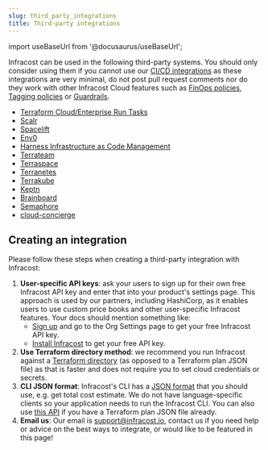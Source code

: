 ```yaml
---
slug: third_party_integrations
title: Third-party integrations
---
```


import useBaseUrl from '@docusaurus/useBaseUrl';

Infracost can be used in the following third-party systems. You should only consider using them if you cannot use our [CI/CD integrations](/docs/integrations/cicd/) as these integrations are very minimal, do not post pull request comments nor do they work with other Infracost Cloud features such as [FinOps policies](/docs/infracost_cloud/finops_policies/), [Tagging policies](/docs/infracost_cloud/tagging_policies/) or [Guardrails](/docs/infracost_cloud/guardrails/).

- [Terraform Cloud/Enterprise Run Tasks](/docs/integrations/terraform_cloud_enterprise/)
- [Scalr](https://docs.scalr.com/en/latest/cost_estimate.html)
- [Spacelift](https://docs.spacelift.io/vendors/terraform/infracost)
- [Env0](https://docs.env0.com/docs/cost-monitoring#cost-estimation)
- [Harness Infrastructure as Code Management](https://www.harness.io/products/infrastructure-as-code-management)
- [Terrateam](https://docs.terrateam.io/integrations/infracost)
- [Terraspace](https://terraspace.cloud/docs/cloud/cost-estimation)
- [Terranetes](https://terranetes.appvia.io/terranetes-controller/admin/costs)
- [Terrakube](https://docs.terrakube.io/user-guide/cost-estimation)
- [Keptn](https://artifacthub.io/packages/keptn/keptn-integrations/infracost)
- [Brainboard](https://docs.brainboard.co/ci-cd-engine/supported-plugins#cost-estimation)
- [Semaphore](https://docs.semaphoreci.com/using-semaphore/recipes/infracost)
- [cloud-concierge](https://docs.cloudconcierge.io/how-it-works/pull-request-output#resource-cost-calculations)

## Creating an integration

Please follow these steps when creating a third-party integration with Infracost:

1. **User-specific API keys**: ask your users to sign up for their own free Infracost API key and enter that into your product's settings page. This approach is used by our partners, including HashiCorp, as it enables users to use custom price books and other user-specific Infracost features. Your docs should mention something like:
   - [Sign up](https://dashboard.infracost.io) and go to the Org Settings page to get your free Infracost API key.
   - [Install Infracost](/docs/#2-get-api-key) to get your free API key.
2. **Use Terraform directory method**: we recommend you run Infracost against a [Terraform directory](/docs/features/cli_commands/#option-1-terraform-directory) (as opposed to a Terraform plan JSON file) as that is faster and does not require you to set cloud credentials or secrets.
3. **CLI JSON format**: Infracost's CLI has a [JSON format](/docs/features/cli_commands/#examples) that you should use, e.g. get total cost estimate. We do not have language-specific clients so your application needs to run the Infracost CLI. You can also use [this API](/docs/integrations/infracost_api/) if you have a Terraform plan JSON file already.
4. **Email us**: Our email is [support@infracost.io](mailto:support@infracost.io), contact us if you need help or advice on the best ways to integrate, or would like to be featured in this page!
